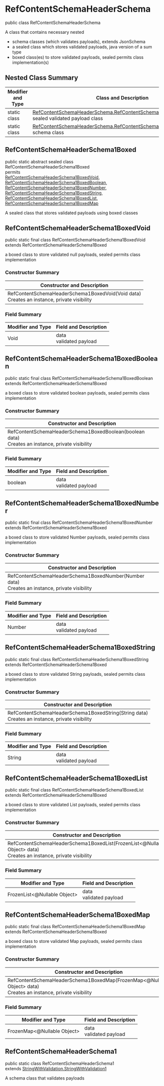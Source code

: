 # RefContentSchemaHeaderSchema
public class RefContentSchemaHeaderSchema

A class that contains necessary nested
- schema classes (which validates payloads), extends JsonSchema
- a sealed class which stores validated payloads, java version of a sum type
- boxed class(es) to store validated payloads, sealed permits class implementation(s)

## Nested Class Summary
| Modifier and Type | Class and Description |
| ----------------- | ---------------------- |
| static class | [RefContentSchemaHeaderSchema.RefContentSchemaHeaderSchema1Boxed](#refcontentschemaheaderschema1boxed)<br> sealed validated payload class |
| static class | [RefContentSchemaHeaderSchema.RefContentSchemaHeaderSchema1](#refcontentschemaheaderschema1)<br> schema class |

## RefContentSchemaHeaderSchema1Boxed
public static abstract sealed class RefContentSchemaHeaderSchema1Boxed<br>
permits<br>
[RefContentSchemaHeaderSchema1BoxedVoid](#refcontentschemaheaderschema1boxedvoid),
[RefContentSchemaHeaderSchema1BoxedBoolean](#refcontentschemaheaderschema1boxedboolean),
[RefContentSchemaHeaderSchema1BoxedNumber](#refcontentschemaheaderschema1boxednumber),
[RefContentSchemaHeaderSchema1BoxedString](#refcontentschemaheaderschema1boxedstring),
[RefContentSchemaHeaderSchema1BoxedList](#refcontentschemaheaderschema1boxedlist),
[RefContentSchemaHeaderSchema1BoxedMap](#refcontentschemaheaderschema1boxedmap)

A sealed class that stores validated payloads using boxed classes

## RefContentSchemaHeaderSchema1BoxedVoid
public static final class RefContentSchemaHeaderSchema1BoxedVoid<br>
extends RefContentSchemaHeaderSchema1Boxed

a boxed class to store validated null payloads, sealed permits class implementation

### Constructor Summary
| Constructor and Description |
| --------------------------- |
| RefContentSchemaHeaderSchema1BoxedVoid(Void data)<br>Creates an instance, private visibility |

### Field Summary
| Modifier and Type | Field and Description |
| ----------------- | ---------------------- |
| Void | data<br>validated payload |

## RefContentSchemaHeaderSchema1BoxedBoolean
public static final class RefContentSchemaHeaderSchema1BoxedBoolean<br>
extends RefContentSchemaHeaderSchema1Boxed

a boxed class to store validated boolean payloads, sealed permits class implementation

### Constructor Summary
| Constructor and Description |
| --------------------------- |
| RefContentSchemaHeaderSchema1BoxedBoolean(boolean data)<br>Creates an instance, private visibility |

### Field Summary
| Modifier and Type | Field and Description |
| ----------------- | ---------------------- |
| boolean | data<br>validated payload |

## RefContentSchemaHeaderSchema1BoxedNumber
public static final class RefContentSchemaHeaderSchema1BoxedNumber<br>
extends RefContentSchemaHeaderSchema1Boxed

a boxed class to store validated Number payloads, sealed permits class implementation

### Constructor Summary
| Constructor and Description |
| --------------------------- |
| RefContentSchemaHeaderSchema1BoxedNumber(Number data)<br>Creates an instance, private visibility |

### Field Summary
| Modifier and Type | Field and Description |
| ----------------- | ---------------------- |
| Number | data<br>validated payload |

## RefContentSchemaHeaderSchema1BoxedString
public static final class RefContentSchemaHeaderSchema1BoxedString<br>
extends RefContentSchemaHeaderSchema1Boxed

a boxed class to store validated String payloads, sealed permits class implementation

### Constructor Summary
| Constructor and Description |
| --------------------------- |
| RefContentSchemaHeaderSchema1BoxedString(String data)<br>Creates an instance, private visibility |

### Field Summary
| Modifier and Type | Field and Description |
| ----------------- | ---------------------- |
| String | data<br>validated payload |

## RefContentSchemaHeaderSchema1BoxedList
public static final class RefContentSchemaHeaderSchema1BoxedList<br>
extends RefContentSchemaHeaderSchema1Boxed

a boxed class to store validated List payloads, sealed permits class implementation

### Constructor Summary
| Constructor and Description |
| --------------------------- |
| RefContentSchemaHeaderSchema1BoxedList(FrozenList<@Nullable Object> data)<br>Creates an instance, private visibility |

### Field Summary
| Modifier and Type | Field and Description |
| ----------------- | ---------------------- |
| FrozenList<@Nullable Object> | data<br>validated payload |

## RefContentSchemaHeaderSchema1BoxedMap
public static final class RefContentSchemaHeaderSchema1BoxedMap<br>
extends RefContentSchemaHeaderSchema1Boxed

a boxed class to store validated Map payloads, sealed permits class implementation

### Constructor Summary
| Constructor and Description |
| --------------------------- |
| RefContentSchemaHeaderSchema1BoxedMap(FrozenMap<@Nullable Object> data)<br>Creates an instance, private visibility |

### Field Summary
| Modifier and Type | Field and Description |
| ----------------- | ---------------------- |
| FrozenMap<@Nullable Object> | data<br>validated payload |

## RefContentSchemaHeaderSchema1
public static class RefContentSchemaHeaderSchema1<br>
extends [StringWithValidation.StringWithValidation1](../../../../../components/schemas/StringWithValidation.md#stringwithvalidation1)

A schema class that validates payloads
